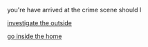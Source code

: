 you're have arrived at the crime scene should I

[investigate the outside](outside-home.md)

[go inside the home](inside-home.md) 